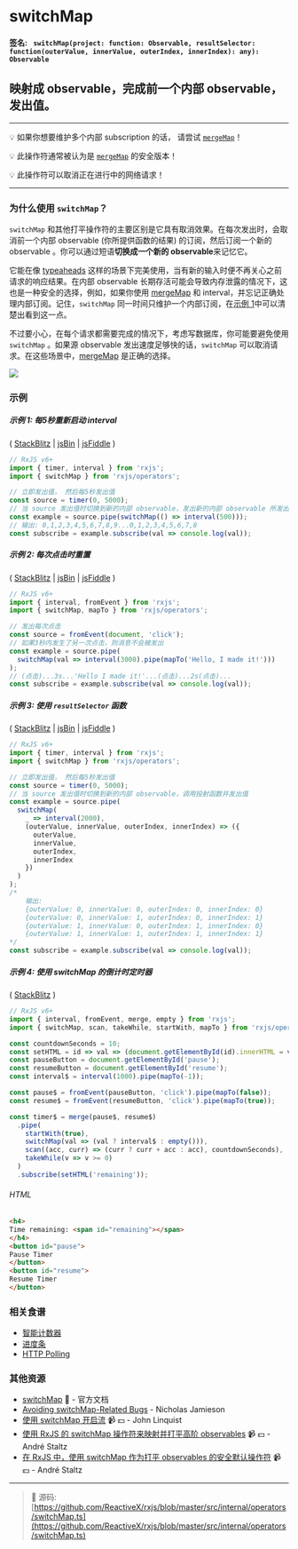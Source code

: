 # switchMap

#### 签名: ` switchMap(project: function: Observable, resultSelector: function(outerValue, innerValue, outerIndex, innerIndex): any): Observable`

## 映射成 observable，完成前一个内部 observable，发出值。

---

:bulb: 如果你想要维护多个内部 subscription 的话， 请尝试 [`mergeMap`](mergemap.md)！

:bulb: 此操作符通常被认为是 [`mergeMap`](mergemap.md) 的安全版本！

:bulb: 此操作符可以取消正在进行中的网络请求！

---

### 为什么使用 `switchMap`？

`switchMap` 和其他打平操作符的主要区别是它具有取消效果。在每次发出时，会取消前一个内部 observable (你所提供函数的结果) 的订阅，然后订阅一个新的 observable 。你可以通过短语**切换成一个新的 observable**来记忆它。

它能在像 [typeaheads](https://angular-2-training-book.rangle.io/handout/http/search_with_switchmap.html) 这样的场景下完美使用，当有新的输入时便不再关心之前请求的响应结果。在内部 observable 长期存活可能会导致内存泄露的情况下，这也是一种安全的选择，例如，如果你使用 [mergeMap](mergemap.md) 和 interval，并忘记正确处理内部订阅。记住，`switchMap` 同一时间只维护一个内部订阅，在[示例 1](#%E7%A4%BA%E4%BE%8B-1-%E6%AF%8F5%E7%A7%92%E9%87%8D%E6%96%B0%E5%90%AF%E5%8A%A8-interval)中可以清楚出看到这一点。

不过要小心，在每个请求都需要完成的情况下，考虑写数据库，你可能要避免使用 `switchMap` 。如果源 observable 发出速度足够快的话，`switchMap` 可以取消请求。在这些场景中，[mergeMap](mergemap.md) 是正确的选择。

<div class="ua-ad"><a href="https://ultimateangular.com/?ref=76683_kee7y7vk"><img src="https://ultimateangular.com/assets/img/banners/ua-leader.svg"></a></div>

### 示例

##### 示例 1: 每5秒重新启动 interval

(
[StackBlitz](https://stackblitz.com/edit/typescript-eb62ap?file=index.ts&devtoolsheight=100)
| [jsBin](http://jsbin.com/birepuveya/1/edit?js,console) |
[jsFiddle](https://jsfiddle.net/btroncone/6pz981gd/) )

```js
// RxJS v6+
import { timer, interval } from 'rxjs';
import { switchMap } from 'rxjs/operators';

// 立即发出值， 然后每5秒发出值
const source = timer(0, 5000);
// 当 source 发出值时切换到新的内部 observable，发出新的内部 observable 所发出的值
const example = source.pipe(switchMap(() => interval(500)));
// 输出: 0,1,2,3,4,5,6,7,8,9...0,1,2,3,4,5,6,7,8
const subscribe = example.subscribe(val => console.log(val));
```

##### 示例 2: 每次点击时重置

(
[StackBlitz](https://stackblitz.com/edit/typescript-s4pvix?file=index.ts&devtoolsheight=100)
| [jsBin](http://jsbin.com/zoruboxogo/1/edit?js,console) |
[jsFiddle](https://jsfiddle.net/btroncone/y11v8aqz/) )

```js
// RxJS v6+
import { interval, fromEvent } from 'rxjs';
import { switchMap, mapTo } from 'rxjs/operators';

// 发出每次点击
const source = fromEvent(document, 'click');
// 如果3秒内发生了另一次点击，则消息不会被发出
const example = source.pipe(
  switchMap(val => interval(3000).pipe(mapTo('Hello, I made it!')))
);
// (点击)...3s...'Hello I made it!'...(点击)...2s(点击)...
const subscribe = example.subscribe(val => console.log(val));
```

##### 示例 3: 使用 `resultSelector` 函数

(
[StackBlitz](https://stackblitz.com/edit/typescript-bmibzi?file=index.ts&devtoolsheight=100)
| [jsBin](http://jsbin.com/qobapubeze/1/edit?js,console) |
[jsFiddle](https://jsfiddle.net/btroncone/nqfu534y/) )

```js
// RxJS v6+
import { timer, interval } from 'rxjs';
import { switchMap } from 'rxjs/operators';

// 立即发出值， 然后每5秒发出值
const source = timer(0, 5000);
// 当 source 发出值时切换到新的内部 observable，调用投射函数并发出值
const example = source.pipe(
  switchMap(
    _ => interval(2000),
    (outerValue, innerValue, outerIndex, innerIndex) => ({
      outerValue,
      innerValue,
      outerIndex,
      innerIndex
    })
  )
);
/*
	输出:
	{outerValue: 0, innerValue: 0, outerIndex: 0, innerIndex: 0}
	{outerValue: 0, innerValue: 1, outerIndex: 0, innerIndex: 1}
	{outerValue: 1, innerValue: 0, outerIndex: 1, innerIndex: 0}
	{outerValue: 1, innerValue: 1, outerIndex: 1, innerIndex: 1}
*/
const subscribe = example.subscribe(val => console.log(val));
```

##### 示例 4: 使用 switchMap 的倒计时定时器

( [StackBlitz](https://stackblitz.com/edit/typescript-ivdebg?file=index.ts) )

```js
// RxJS v6+
import { interval, fromEvent, merge, empty } from 'rxjs';
import { switchMap, scan, takeWhile, startWith, mapTo } from 'rxjs/operators';

const countdownSeconds = 10;
const setHTML = id => val => (document.getElementById(id).innerHTML = val);
const pauseButton = document.getElementById('pause');
const resumeButton = document.getElementById('resume');
const interval$ = interval(1000).pipe(mapTo(-1));

const pause$ = fromEvent(pauseButton, 'click').pipe(mapTo(false));
const resume$ = fromEvent(resumeButton, 'click').pipe(mapTo(true));

const timer$ = merge(pause$, resume$)
  .pipe(
    startWith(true),
    switchMap(val => (val ? interval$ : empty())),
    scan((acc, curr) => (curr ? curr + acc : acc), countdownSeconds),
    takeWhile(v => v >= 0)
  )
  .subscribe(setHTML('remaining'));
```

###### HTML

```html
<h4>
Time remaining: <span id="remaining"></span>
</h4>
<button id="pause">
Pause Timer
</button>
<button id="resume">
Resume Timer
</button>
```

### 相关食谱

- [智能计数器](../../recipes/smartcounter.md)
- [进度条](../../recipes/progressbar.md)
- [HTTP Polling](../../recipes/http-polling.md)

### 其他资源

- [switchMap](https://cn.rx.js.org/class/es6/Observable.js~Observable.html#instance-method-switchMap) :newspaper: - 官方文档
- [Avoiding switchMap-Related Bugs](https://blog.angularindepth.com/switchmap-bugs-b6de69155524) - Nicholas Jamieson
- [使用 switchMap 开启流](https://egghead.io/lessons/rxjs-starting-a-stream-with-switchmap?course=step-by-step-async-javascript-with-rxjs) :video_camera: :dollar: - John Linquist
- [使用 RxJS 的 switchMap 操作符来映射并打平高阶 observables](https://egghead.io/lessons/rxjs-use-rxjs-switchmap-to-map-and-flatten-higher-order-observables?course=use-higher-order-observables-in-rxjs-effectively) :video_camera: :dollar: - André Staltz
- [在 RxJS 中，使用 switchMap 作为打平 observables 的安全默认操作符](https://egghead.io/lessons/rxjs-use-switchmap-as-a-safe-default-to-flatten-observables-in-rxjs?course=use-higher-order-observables-in-rxjs-effectively) :video_camera: :dollar: - André Staltz

---
> :file_folder: 源码:  [https://github.com/ReactiveX/rxjs/blob/master/src/internal/operators/switchMap.ts](https://github.com/ReactiveX/rxjs/blob/master/src/internal/operators/switchMap.ts)
